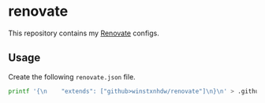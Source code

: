 # renovate

This repository contains my [Renovate](https://github.com/renovatebot/renovate) configs.

## Usage

Create the following `renovate.json` file.

```bash
printf '{\n    "extends": ["github>winstxnhdw/renovate"]\n}\n' > .github/renovate.json
```
